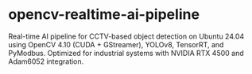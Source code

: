 # opencv-realtime-ai-pipeline
Real-time AI pipeline for CCTV-based object detection on Ubuntu 24.04 using OpenCV 4.10 (CUDA + GStreamer), YOLOv8, TensorRT, and PyModbus. Optimized for industrial systems with NVIDIA RTX 4500 and Adam6052 integration.
